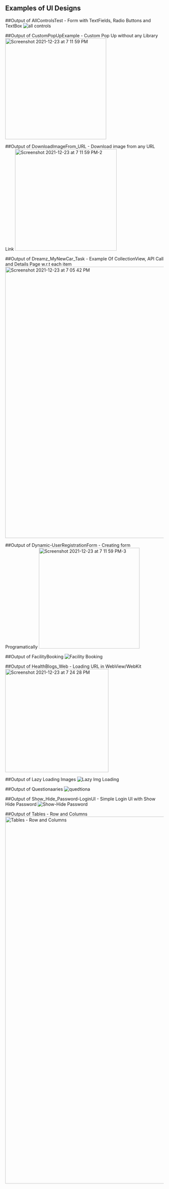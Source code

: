 
## Examples of UI Designs

##Output of AllControlsTest - Form with TextFields, Radio Buttons and TextBox
![all controls](https://user-images.githubusercontent.com/27955299/147258277-a3febf32-26f3-4f6e-bd5e-ab47b7f97145.gif)


##Output of CustomPopUpExample - Custom Pop Up without any Library
<img width="321" alt="Screenshot 2021-12-23 at 7 11 59 PM" src="https://user-images.githubusercontent.com/27955299/147258626-20fba7b2-bbb3-4b8f-a1ed-c9740a35c4cb.png">

##Output of DownloadImageFrom_URL - Download  image from any URL Link
<img width="323" alt="Screenshot 2021-12-23 at 7 11 59 PM-2" src="https://user-images.githubusercontent.com/27955299/147258721-4c10da30-021d-46d5-9f05-22cac75c60de.png">

##Output of Dreamz_MyNewCar_Task - Example Of CollectionView, API Call and Details Page w.r.t each item
<img width="862" alt="Screenshot 2021-12-23 at 7 05 42 PM" src="https://user-images.githubusercontent.com/27955299/147248002-db065622-8f13-4196-9366-a1c5cf1174fd.png">

##Output of Dynamic-UserRegistrationForm - Creating form Programatically 
<img width="320" alt="Screenshot 2021-12-23 at 7 11 59 PM-3" src="https://user-images.githubusercontent.com/27955299/147258789-2c6ab506-720d-485e-9f90-1e5595e5bb88.png">

##Output of FacilityBooking
![Facility Booking](https://user-images.githubusercontent.com/27955299/147258894-e02a610c-1c76-4fa3-b64a-b12e675f1869.gif)

##Output of HealthBlogs_Web - Loading URL in WebView/WebKit
<img width="328" alt="Screenshot 2021-12-23 at 7 24 28 PM" src="https://user-images.githubusercontent.com/27955299/147259040-81947031-a6b9-4903-b8e6-fec45d1fb683.png">

##Output of Lazy Loading Images
![Lazy Img Loading](https://user-images.githubusercontent.com/27955299/147259191-2c153076-ada4-49bd-bed2-2f3fd0cfa5b3.gif)

##Output of Questionaaries
![quedtiona](https://user-images.githubusercontent.com/27955299/147259245-614c6d8f-ebd1-49ac-8ea8-b402b5e25f73.gif)

##Output of Show_Hide_Password-LoginUI - Simple Login UI with Show Hide Password
![Show-Hide Password](https://user-images.githubusercontent.com/27955299/147259354-dfa6ca56-f88e-4eff-8c9d-5070152832eb.gif)

##Output of Tables - Row and Columns
<img width="1166" alt="Tables - Row and Columns" src="https://user-images.githubusercontent.com/27955299/147259458-1323ae4f-3d42-411b-ae5c-f2496181658d.png">


